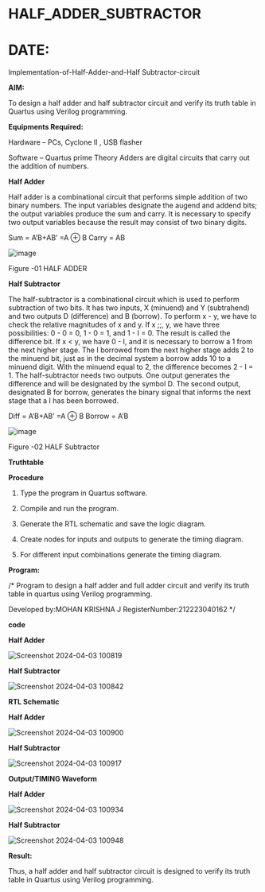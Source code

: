 # HALF_ADDER_SUBTRACTOR
# DATE:

Implementation-of-Half-Adder-and-Half Subtractor-circuit

**AIM:**

To design a half adder and half subtractor circuit and verify its truth table in Quartus using Verilog programming.

**Equipments Required:**

Hardware – PCs, Cyclone II , USB flasher 

Software – Quartus prime Theory Adders are digital circuits that carry out the addition of numbers.

**Half Adder**

Half adder is a combinational circuit that performs simple addition of two binary numbers. The input variables designate the augend and addend bits; the output variables produce the sum and carry. It is necessary to specify two output variables because the result may consist of two binary digits.

Sum = A’B+AB’ =A ⊕ B Carry = AB

![image](https://github.com/naavaneetha/HALF_ADDER_SUBTRACTOR/assets/154305477/bd4a0b2c-cdbc-4184-ab08-81578f121e1f)

Figure -01 HALF ADDER

**Half Subtractor**

The half-subtractor is a combinational circuit which is used to perform subtraction of two bits. It has two inputs, X (minuend) and Y (subtrahend) and two outputs D (difference) and B (borrow). To perform x - y, we have to check the relative magnitudes of x and y. If x ;;, y, we have three possibilities: 0 - 0 = 0, 1 - 0 = 1, and 1 - I = 0. The result is called the difference bit. If x < y, we have 0 - I, and it is necessary to borrow a 1 from the next higher stage. The I borrowed from the next higher stage adds 2 to the minuend bit, just as in the decimal system a borrow adds 10 to a minuend digit. With the minuend equal to 2, the difference becomes 2 - I = 1. The half-subtractor needs two outputs. One output generates the difference and will be designated by the symbol D. The second output, designated B for borrow, generates the binary signal that informs the next stage that a I has been borrowed. 

Diff = A’B+AB’ =A ⊕ B
Borrow = A’B

 ![image](https://github.com/naavaneetha/HALF_ADDER_SUBTRACTOR/assets/154305477/d76b099c-513f-4e7c-843a-e2fd028a531a)

Figure -02 HALF Subtractor

**Truthtable**

**Procedure**

1.	Type the program in Quartus software.

2.	Compile and run the program.

3.	Generate the RTL schematic and save the logic diagram.

4.	Create nodes for inputs and outputs to generate the timing diagram.

5.	For different input combinations generate the timing diagram.


**Program:**

/* Program to design a half adder and full adder circuit and verify its truth table in quartus using Verilog programming.

Developed by:MOHAN KRISHNA J
RegisterNumber:212223040162 */

**code**

**Half Adder**

![Screenshot 2024-04-03 100819](https://github.com/RahulKrishna05/HALF_ADDER_SUBTRACTOR/assets/162027231/7d66e181-098b-4ca9-85f1-2c695a631441)

**Half Subtractor**

![Screenshot 2024-04-03 100842](https://github.com/RahulKrishna05/HALF_ADDER_SUBTRACTOR/assets/162027231/a43c36e2-5f92-433b-8844-d3d352fea602)

**RTL Schematic**

**Half Adder**

![Screenshot 2024-04-03 100900](https://github.com/RahulKrishna05/HALF_ADDER_SUBTRACTOR/assets/162027231/e6e3e38a-ea00-42c7-b4d6-21af63c8ab24)

**Half Subtractor**

![Screenshot 2024-04-03 100917](https://github.com/RahulKrishna05/HALF_ADDER_SUBTRACTOR/assets/162027231/3a6ef3f4-0551-409d-8d68-5ca3b18290c5)

**Output/TIMING Waveform**

**Half Adder**

![Screenshot 2024-04-03 100934](https://github.com/RahulKrishna05/HALF_ADDER_SUBTRACTOR/assets/162027231/557e06fa-b607-4c4b-8b11-c35eadc45ae1)

**Half Subtractor**

![Screenshot 2024-04-03 100948](https://github.com/RahulKrishna05/HALF_ADDER_SUBTRACTOR/assets/162027231/09426a8e-22fa-4ddd-bd4c-211778a158e8)

**Result:**

Thus, a half adder and half subtractor circuit is designed to verify its truth table in Quartus using Verilog programming.
